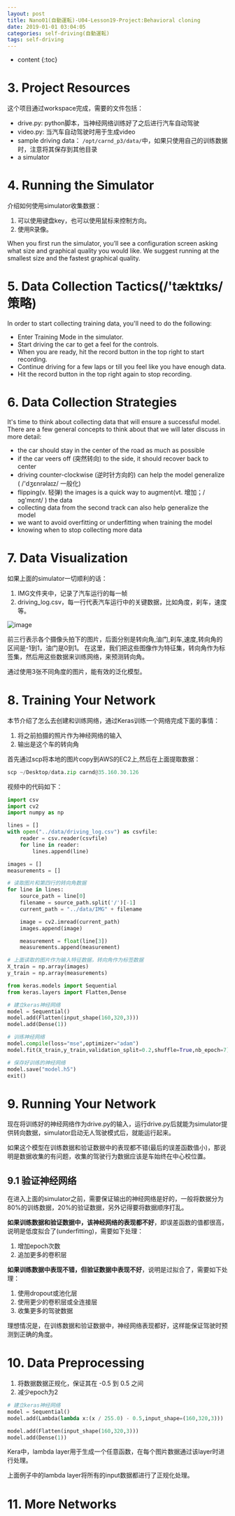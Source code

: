 ```yaml
---
layout: post
title: Nano01(自動運転)-U04-Lesson19-Project:Behavioral cloning
date: 2019-01-01 03:04:05
categories: self-driving(自動運転)
tags: self-driving
---
```

* content
{:toc}

# 3. Project Resources

这个项目通过workspace完成，需要的文件包括：

- drive.py: python脚本，当神经网络训练好了之后进行汽车自动驾驶
- video.py: 当汽车自动驾驶时用于生成video
- sample driving data： `/opt/carnd_p3/data/`中，如果只使用自己的训练数据时，注意将其保存到其他目录
- a simulator

# 4. Running the Simulator

介绍如何使用simulator收集数据：

1. 可以使用键盘key，也可以使用鼠标来控制方向。
2. 使用R录像。

When you first run the simulator, you’ll see a configuration screen asking what size and graphical quality you would like. We suggest running at the smallest size and the fastest graphical quality. 

# 5. Data Collection Tactics(/'tæktɪks/ 策略)

In order to start collecting training data, you'll need to do the following:

- Enter Training Mode in the simulator.
- Start driving the car to get a feel for the controls.
- When you are ready, hit the record button in the top right to start recording.
- Continue driving for a few laps or till you feel like you have enough data.
- Hit the record button in the top right again to stop recording.

# 6. Data Collection Strategies

It's time to think about collecting data that will ensure a successful model. There are a few general concepts to think about that we will later discuss in more detail:

- the car should stay in the center of the road as much as possible
- if the car veers off (突然转向) to the side, it should recover back to center
- driving counter-clockwise (逆时针方向的) can help the model generalize ( /'dʒɛnrəlaɪz/ 一般化)
- flipping(v. 轻弹) the images is a quick way to augment(vt. 增加；/ɔɡ'mɛnt/ ) the data
- collecting data from the second track can also help generalize the model
- we want to avoid overfitting or underfitting when training the model
- knowing when to stop collecting more data

# 7. Data Visualization

如果上面的simulator一切顺利的话：

1. IMG文件夹中，记录了汽车运行的每一帧
2. driving_log.csv，每一行代表汽车运行中的关键数据，比如角度，刹车，速度等。

![image](https://user-images.githubusercontent.com/18595935/52404926-835d2680-2b0d-11e9-892c-bb45e5326989.png)

前三行表示各个摄像头拍下的图片，后面分别是转向角,油门,刹车,速度,转向角的区间是-1到1，油门是0到1。
在这里，我们把这些图像作为特征集，转向角作为标签集，然后用这些数据来训练网络，来预测转向角。

通过使用3张不同角度的图片，能有效的泛化模型。

# 8. Training Your Network

本节介绍了怎么去创建和训练网络，通过Keras训练一个网络完成下面的事情：

1. 将之前拍摄的照片作为神经网络的输入
2. 输出是这个车的转向角

首先通过scp将本地的图片copy到AWS的EC2上,然后在上面提取数据：

```python
scp ~/Desktop/data.zip carnd@35.160.30.126
```

视频中的代码如下：

```python
import csv
import cv2
import numpy as np

lines = []
with open("../data/driving_log.csv") as csvfile:
	reader = csv.reader(csvfile)
	for line in reader:
		lines.append(line)

images = []
measurements = []

# 读取图片和第四行的转向角数据
for line in lines:
	source_path = line[0]
	filename = source_path.split('/')[-1]
	current_path = "../data/IMG" + filename

	image = cv2.imread(current_path)
	images.append(image)

	measurement = float(line[3])
	measurements.append(measurement)

# 上面读取的图片作为输入特征数据，转向角作为标签数据
X_train = np.array(images)
y_train = np.array(measurements)

from keras.models import Sequential
from keras.layers import Flatten,Dense

# 建立keras神经网络
model = Sequential()
model.add(Flatten(input_shape(160,320,3)))
model.add(Dense(1))

# 训练神经网络
model.compile(loss="mse",optimizer="adam")
model.fit(X_train,y_train,validation_split=0.2,shuffle=True,nb_epoch=7)

# 保存好训练的神经网络
model.save("model.h5")
exit()
```

# 9. Running Your Network

现在将训练好的神经网络作为drive.py的输入，运行drive.py后就能为simulator提供转向数据，simulator启动无人驾驶模式后，就能运行起来。

如果这个模型在训练数据和验证数据中的表现都不错(最后的误差函数值小)，那说明是数据收集的有问题，收集的驾驶行为数据应该是车始终在中心校位置。

## 9.1 验证神经网络

在进入上面的simulator之前，需要保证输出的神经网络是好的，一般将数据分为80%的训练数据，20%的验证数据，另外记得要将数据顺序打乱。

**如果训练数据和验证数据中，该神经网络的表现都不好**，即误差函数的值都很高，说明是低度拟合了(underfitting)，需要如下处理：

1. 增加epoch次数
2. 追加更多的卷积层

**如果训练数据中表现不错，但验证数据中表现不好**，说明是过拟合了，需要如下处理：

1. 使用dropout或池化层
2. 使用更少的卷积层或全连接层
3. 收集更多的驾驶数据

理想情况是，在训练数据和验证数据中，神经网络表现都好，这样能保证驾驶时预测到正确的角度。

# 10. Data Preprocessing

1. 将数据数据正规化，保证其在 -0.5 到 0.5 之间
2. 减少epoch为2

```python
# 建立keras神经网络
model = Sequential()
model.add(Lambda(lambda x:(x / 255.0) - 0.5,input_shape=(160,320,3)))

model.add(Flatten(input_shape(160,320,3)))
model.add(Dense(1))
```

Kera中，lambda layer用于生成一个任意函数，在每个图片数据通过该layer时进行处理。

上面例子中的lambda layer将所有的input数据都进行了正规化处理。


# 11. More Networks
